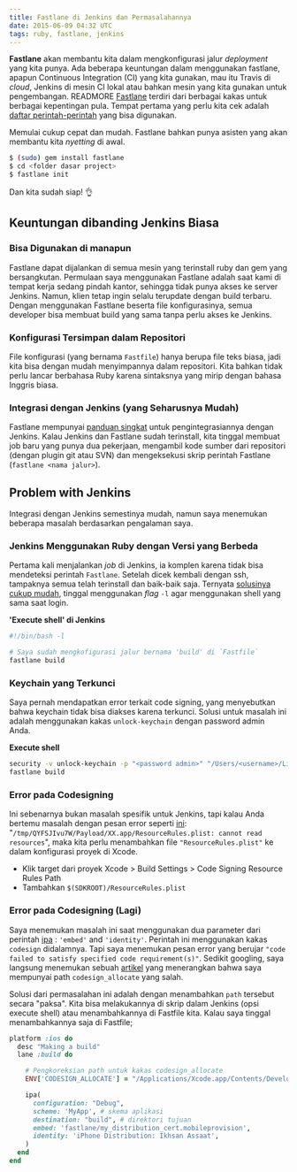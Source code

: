 ```yaml
---
title: Fastlane di Jenkins dan Permasalahannya
date: 2015-06-09 04:32 UTC
tags: ruby, fastlane, jenkins
---
```


__Fastlane__ akan membantu kita dalam mengkonfigurasi jalur _deployment_ yang kita punya. Ada beberapa keuntungan dalam menggunakan fastlane, apapun Continuous Integration (CI) yang kita gunakan, mau itu Travis di _cloud_, Jenkins di mesin CI lokal atau bahkan mesin yang kita gunakan untuk pengembangan. READMORE [Fastlane](https://fastlane.tools) terdiri dari berbagai kakas untuk berbagai kepentingan pula. Tempat pertama yang perlu kita cek adalah [daftar perintah-perintah](https://github.com/KrauseFx/fastlane/blob/master/docs/Actions.md) yang bisa digunakan.

Memulai cukup cepat dan mudah. Fastlane bahkan punya asisten yang akan membantu kita _nyetting_ di awal.

```sh
$ (sudo) gem install fastlane
$ cd <folder dasar project>
$ fastlane init
```

Dan kita sudah siap! 👌

## Keuntungan dibanding Jenkins Biasa

### Bisa Digunakan di manapun
Fastlane dapat dijalankan di semua mesin yang terinstall ruby dan gem yang bersangkutan. Permulaan saya menggunakan Fastlane adalah saat kami di tempat kerja sedang pindah kantor, sehingga tidak punya akses ke server Jenkins. Namun, klien tetap ingin selalu terupdate dengan build terbaru. Dengan menggunakan Fastlane beserta file konfigurasinya, semua developer bisa membuat build yang sama tanpa perlu akses ke Jenkins.

### Konfigurasi Tersimpan dalam Repositori

File konfigurasi (yang bernama `Fastfile`) hanya berupa file teks biasa, jadi kita bisa dengan mudah menyimpannya dalam repositori. Kita bahkan tidak perlu lancar berbahasa Ruby karena sintaksnya yang mirip dengan bahasa Inggris biasa.

### Integrasi dengan Jenkins (yang Seharusnya Mudah)

Fastlane mempunyai [panduan singkat](https://github.com/KrauseFx/fastlane/blob/master/docs/Jenkins.md) untuk pengintegrasiannya dengan Jenkins. Kalau Jenkins dan Fastlane sudah terinstall, kita tinggal membuat job baru yang punya dua pekerjaan, mengambil kode sumber dari repositori (dengan plugin git atau SVN) dan mengeksekusi skrip perintah Fastlane (`fastlane <nama jalur>`).

## Problem with Jenkins

Integrasi dengan Jenkins semestinya mudah, namun saya menemukan beberapa masalah berdasarkan pengalaman saya.

### Jenkins Menggunakan Ruby dengan Versi yang Berbeda

Pertama kali menjalankan _job_ di Jenkins, ia komplen karena tidak bisa mendeteksi perintah `Fastlane`. Setelah dicek kembali dengan ssh, tampaknya semua telah terinstall dan baik-baik saja. Ternyata [solusinya cukup mudah](http://stackoverflow.com/a/10519349/851515), tinggal menggunakan _flag_ `-l` agar menggunakan shell yang sama saat login.

__'Execute shell' di Jenkins__

```sh
#!/bin/bash -l

# Saya sudah mengkofigurasi jalur bernama 'build' di `Fastfile`
fastlane build
```

### Keychain yang Terkunci

Saya pernah mendapatkan error terkait code signing, yang menyebutkan bahwa keychain tidak bisa diakses karena terkunci. Solusi untuk masalah ini adalah menggunakan kakas `unlock-keychain` dengan password admin Anda.

__Execute shell__

```sh
security -v unlock-keychain -p "<password admin>" "/Users/<username>/Library/Keychains/login.keychain"
fastlane build
```

### Error pada Codesigning
Ini sebenarnya bukan masalah spesifik untuk Jenkins, tapi kalau Anda bertemu masalah dengan pesan error seperti [ini](http://stackoverflow.com/a/26499526/851515): "`/tmp/QYFSJIvu7W/Payload/XX.app/ResourceRules.plist: cannot read resources`", maka kita perlu menambahkan file `"ResourceRules.plist"` ke dalam konfigurasi proyek di Xcode.

* Klik target dari proyek Xcode > Build Settings > Code Signing Resource Rules Path
* Tambahkan `$(SDKROOT)/ResourceRules.plist`

### Error pada Codesigning (Lagi)
Saya menemukan masalah ini saat menggunakan dua parameter dari perintah [ipa](https://github.com/KrauseFx/fastlane/blob/master/docs/Actions.md#ipa) : `'embed'` and `'identity'`. Perintah ini menggunakan kakas `codesign` didalamnya. Tapi saya menemukan pesan error yang berujar `"code failed to satisfy specified code requirement(s)"`. Sedikit googling, saya langsung menemukan sebuah [artikel](http://blog.hoachuck.biz/blog/2013/10/29/codesign-useful-info-in-xcode-5-dot-0-1/) yang menerangkan bahwa saya mempunyai path `codesign_allocate` yang salah.

Solusi dari permasalahan ini adalah dengan menambahkan `path` tersebut secara "paksa". Kita bisa melakukannya di skrip dalam Jenkins (opsi execute shell) atau menambahkannya di Fastfile kita. Kalau saya tinggal menambahkannya saja di Fastfile;

```ruby
platform :ios do
  desc "Making a build"
  lane :build do

    # Pengkoreksian path untuk kakas codesign_allocate
    ENV['CODESIGN_ALLOCATE'] = "/Applications/Xcode.app/Contents/Developer/Toolchains/XcodeDefault.xctoolchain/usr/bin/codesign_allocate"

    ipa(
      configuration: "Debug",
      scheme: 'MyApp', # skema aplikasi
      destination: "build", # direktori tujuan
      embed: 'fastlane/my_distribution_cert.mobileprovision',
      identity: 'iPhone Distribution: Ikhsan Assaat',
    )
  end
end
```
